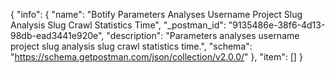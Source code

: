 {
  "info": {
    "name": "Botify Parameters Analyses Username Project Slug Analysis Slug Crawl Statistics Time",
    "_postman_id": "9135486e-38f6-4d13-98db-ead3441e920e",
    "description": "Parameters analyses username project slug analysis slug crawl statistics time.",
    "schema": "https://schema.getpostman.com/json/collection/v2.0.0/"
  },
  "item": []
}